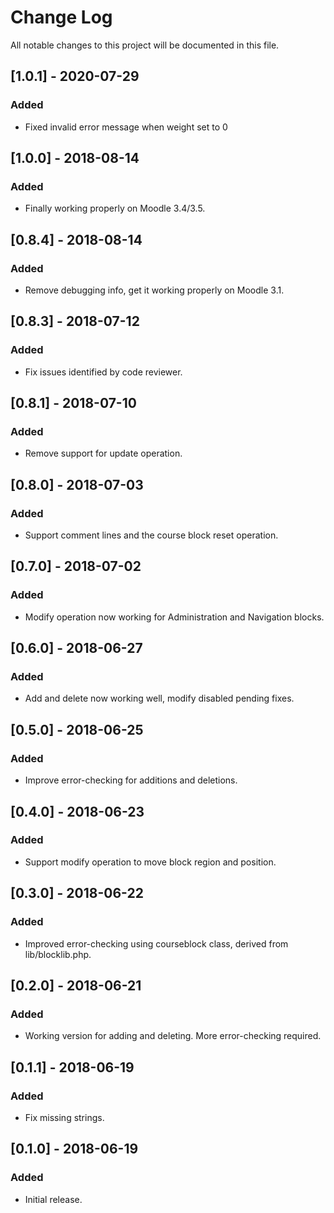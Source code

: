 # Change Log
All notable changes to this project will be documented in this file.

## [1.0.1] - 2020-07-29
### Added
- Fixed invalid error message when weight set to 0

## [1.0.0] - 2018-08-14
### Added
- Finally working properly on Moodle 3.4/3.5.

## [0.8.4] - 2018-08-14
### Added
- Remove debugging info, get it working properly on Moodle 3.1.

## [0.8.3] - 2018-07-12
### Added
- Fix issues identified by code reviewer.

## [0.8.1] - 2018-07-10
### Added
- Remove support for update operation.

## [0.8.0] - 2018-07-03
### Added
- Support comment lines and the course block reset operation.

## [0.7.0] - 2018-07-02
### Added
- Modify operation now working for Administration and Navigation blocks.

## [0.6.0] - 2018-06-27
### Added
- Add and delete now working well, modify disabled pending fixes.

## [0.5.0] - 2018-06-25
### Added
- Improve error-checking for additions and deletions.

## [0.4.0] - 2018-06-23
### Added
- Support modify operation to move block region and position.

## [0.3.0] - 2018-06-22
### Added
- Improved error-checking using courseblock class, derived from lib/blocklib.php.

## [0.2.0] - 2018-06-21
### Added
- Working version for adding and deleting. More error-checking required.

## [0.1.1] - 2018-06-19
### Added
- Fix missing strings.

## [0.1.0] - 2018-06-19
### Added
- Initial release.
